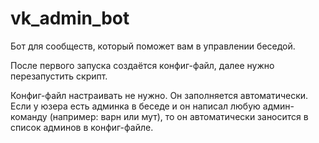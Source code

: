 # vk_admin_bot
Бот для сообществ, который поможет вам в управлении беседой.

После первого запуска создаётся конфиг-файл, далее нужно перезапустить скрипт.

Конфиг-файл настраивать не нужно. Он заполняется автоматически. 
Если у юзера есть админка в беседе и он написал любую админ-команду (например: варн или мут), то он автоматически заносится в список админов в конфиг-файле.


